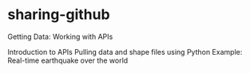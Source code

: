 # sharing-github
Getting Data: Working with APIs

Introduction to APIs
Pulling data and shape files using Python
Example: Real-time earthquake over the world
